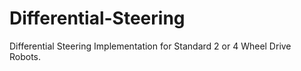 # Differential-Steering
Differential Steering Implementation for Standard 2 or 4 Wheel Drive Robots.
